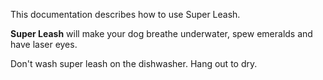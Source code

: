 This documentation describes how to use Super Leash.

**Super Leash** will make your dog breathe underwater, spew emeralds and have laser eyes.

Don't wash super leash on the dishwasher. Hang out to dry.
